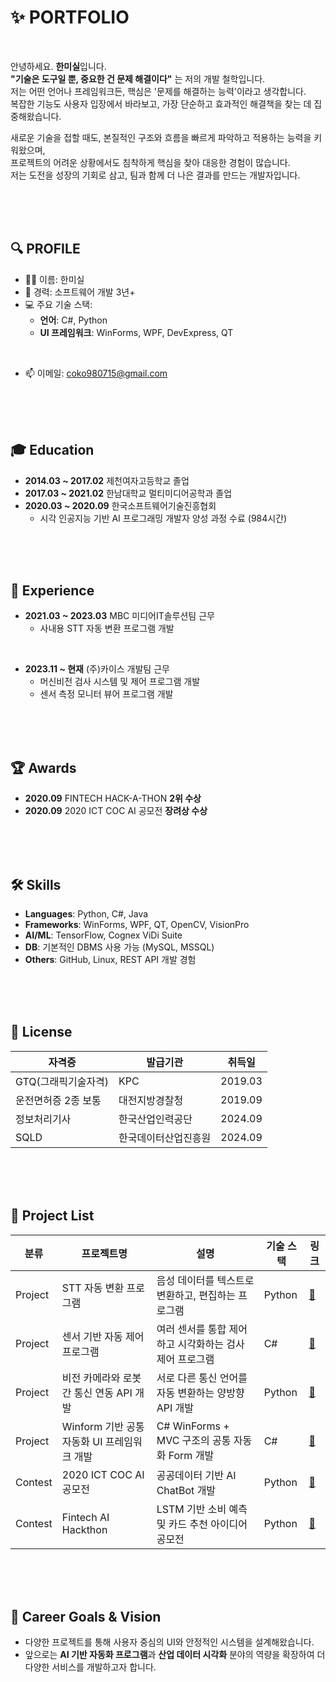 # ✨ PORTFOLIO
<br>

안녕하세요. **한미실**입니다.  
**"기술은 도구일 뿐, 중요한 건 문제 해결이다"** 는 저의 개발 철학입니다.  
저는 어떤 언어나 프레임워크든, 핵심은 '문제를 해결하는 능력'이라고 생각합니다.  
복잡한 기능도 사용자 입장에서 바라보고, 가장 단순하고 효과적인 해결책을 찾는 데 집중해왔습니다.

새로운 기술을 접할 때도, 본질적인 구조와 흐름을 빠르게 파악하고 적용하는 능력을 키워왔으며,  
프로젝트의 어려운 상황에서도 침착하게 핵심을 찾아 대응한 경험이 많습니다.  
저는 도전을 성장의 기회로 삼고, 팀과 함께 더 나은 결과를 만드는 개발자입니다.

<br><br><br>

## 🔍 PROFILE

- 👩‍💻 이름: 한미실
- 💼 경력: 소프트웨어 개발 3년+
- 💻 주요 기술 스택:
  - **언어**: C#, Python
  - **UI 프레임워크**: WinForms, WPF, DevExpress, QT
<br>

- 📫 이메일: coko980715@gmail.com

<br><br><br>

## 🎓 Education

- **2014.03 ~ 2017.02** 제천여자고등학교 졸업  
- **2017.03 ~ 2021.02** 한남대학교 멀티미디어공학과 졸업  
- **2020.03 ~ 2020.09** 한국소프트웨어기술진흥협회  
  - 시각 인공지능 기반 AI 프로그래밍 개발자 양성 과정 수료 (984시간)

<br><br><br>

## 💼 Experience


- **2021.03 ~ 2023.03** MBC 미디어IT솔루션팀 근무
  - 사내용 STT 자동 변환 프로그램 개발
<br>

- **2023.11 ~ 현재** (주)카이스 개발팀 근무  
  - 머신비전 검사 시스템 및 제어 프로그램 개발
  - 센서 측정 모니터 뷰어 프로그램 개발

<br><br><br>

## 🏆 Awards

- **2020.09** FINTECH HACK-A-THON **2위 수상**  
- **2020.09** 2020 ICT COC AI 공모전 **장려상 수상**

<br><br><br>

## 🛠️ Skills

- **Languages**: Python, C#, Java  
- **Frameworks**: WinForms, WPF, QT, OpenCV, VisionPro
- **AI/ML**: TensorFlow, Cognex ViDi Suite
- **DB**: 기본적인 DBMS 사용 가능 (MySQL, MSSQL)  
- **Others**: GitHub, Linux, REST API 개발 경험

<br><br><br>

## 🧾 License

| 자격증 | 발급기관 | 취득일 |
|--------|----------|--------|
| GTQ(그래픽기술자격) | KPC | 2019.03 |
| 운전면허증 2종 보통 | 대전지방경찰청 | 2019.09 |
| 정보처리기사 | 한국산업인력공단 | 2024.09 |
| SQLD | 한국데이터산업진흥원 | 2024.09 |


<br><br><br>

## 📂 Project List

| 분류 | 프로젝트명 | 설명 | 기술 스택 | 링크 |
|------------|------------|------|------------|------|
| Project | STT 자동 변환 프로그램 | 음성 데이터를 텍스트로 변환하고, 편집하는 프로그램 | Python | [🔗](./Project%2001.%20STT%20자동%20변환%20프로그램/README.md) |
| Project | 센서 기반 자동 제어 프로그램 | 여러 센서를 통합 제어하고 시각화하는 검사 제어  프로그램 | C# | [🔗](./Project%2002.%20센서%20기반%20자동%20제어%20프로그램/README.md) |
| Project | 비전 카메라와 로봇 간 통신 연동 API 개발 | 서로 다른 통신 언어를 자동 변환하는 양방향 API 개발 | Python | [🔗](./Project%2003.%20비전%20카메라와%20로봇%20간%20통신%20연동%20API%20개발/README.md) |
| Project | Winform 기반 공통 자동화 UI 프레임워크 개발 | C# WinForms + MVC 구조의 공통 자동화 Form 개발 | C# | [🔗](./Project%2004.%20Winform%20기반%20공통%20자동화%20UI%20프레임워크/README.md) |
| Contest | 2020 ICT COC AI 공모전 | 공공데이터 기반 AI ChatBot 개발 | Python | [🔗](./Contest%2001.%202020%20ICT%20COC%20AI%20공모전/README.md) |
| Contest | Fintech AI Hackthon | LSTM 기반 소비 예측 및 카드 추천 아이디어 공모전 | Python | [🔗](./Contest%2002.%20Fintech%20AI%20Hackathon/README.md) |

<br><br><br>


## 🏁 Career Goals & Vision

- 다양한 프로젝트를 통해 사용자 중심의 UI와 안정적인 시스템을 설계해왔습니다.
- 앞으로는 **AI 기반 자동화 프로그램**과 **산업 데이터 시각화** 분야의 역량을 확장하여 더 다양한 서비스를 개발하고자 합니다.

<br><br><br>


